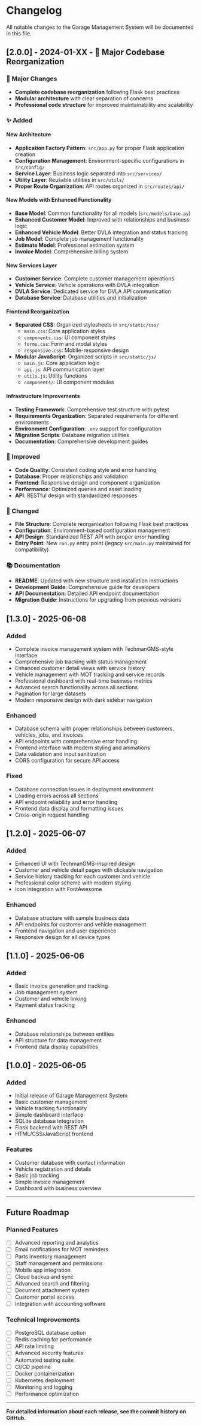 # Changelog

All notable changes to the Garage Management System will be documented in this file.

## [2.0.0] - 2024-01-XX - 🎉 Major Codebase Reorganization

### 🚀 Major Changes
- **Complete codebase reorganization** following Flask best practices
- **Modular architecture** with clear separation of concerns
- **Professional code structure** for improved maintainability and scalability

### ✨ Added

#### New Architecture
- **Application Factory Pattern**: `src/app.py` for proper Flask application creation
- **Configuration Management**: Environment-specific configurations in `src/config/`
- **Service Layer**: Business logic separated into `src/services/`
- **Utility Layer**: Reusable utilities in `src/utils/`
- **Proper Route Organization**: API routes organized in `src/routes/api/`

#### New Models with Enhanced Functionality
- **Base Model**: Common functionality for all models (`src/models/base.py`)
- **Enhanced Customer Model**: Improved with relationships and business logic
- **Enhanced Vehicle Model**: Better DVLA integration and status tracking
- **Job Model**: Complete job management functionality
- **Estimate Model**: Professional estimation system
- **Invoice Model**: Comprehensive billing system

#### New Services Layer
- **Customer Service**: Complete customer management operations
- **Vehicle Service**: Vehicle operations with DVLA integration
- **DVLA Service**: Dedicated service for DVLA API communication
- **Database Service**: Database utilities and initialization

#### Frontend Reorganization
- **Separated CSS**: Organized stylesheets in `src/static/css/`
  - `main.css`: Core application styles
  - `components.css`: UI component styles
  - `forms.css`: Form and modal styles
  - `responsive.css`: Mobile-responsive design
- **Modular JavaScript**: Organized scripts in `src/static/js/`
  - `main.js`: Core application logic
  - `api.js`: API communication layer
  - `utils.js`: Utility functions
  - `components/`: UI component modules

#### Infrastructure Improvements
- **Testing Framework**: Comprehensive test structure with pytest
- **Requirements Organization**: Separated requirements for different environments
- **Environment Configuration**: `.env` support for configuration
- **Migration Scripts**: Database migration utilities
- **Documentation**: Comprehensive development guides

### 🔧 Improved
- **Code Quality**: Consistent coding style and error handling
- **Database**: Proper relationships and validation
- **Frontend**: Responsive design and component organization
- **Performance**: Optimized queries and asset loading
- **API**: RESTful design with standardized responses

### 🔄 Changed
- **File Structure**: Complete reorganization following Flask best practices
- **Configuration**: Environment-based configuration management
- **API Design**: Standardized REST API with proper error handling
- **Entry Point**: New `run.py` entry point (legacy `src/main.py` maintained for compatibility)

### 📚 Documentation
- **README**: Updated with new structure and installation instructions
- **Development Guide**: Comprehensive guide for developers
- **API Documentation**: Detailed API endpoint documentation
- **Migration Guide**: Instructions for upgrading from previous versions

## [1.3.0] - 2025-06-08

### Added
- Complete invoice management system with TechmanGMS-style interface
- Comprehensive job tracking with status management
- Enhanced customer detail views with service history
- Vehicle management with MOT tracking and service records
- Professional dashboard with real-time business metrics
- Advanced search functionality across all sections
- Pagination for large datasets
- Modern responsive design with dark sidebar navigation

### Enhanced
- Database schema with proper relationships between customers, vehicles, jobs, and invoices
- API endpoints with comprehensive error handling
- Frontend interface with modern styling and animations
- Data validation and input sanitization
- CORS configuration for secure API access

### Fixed
- Database connection issues in deployment environment
- Loading errors across all sections
- API endpoint reliability and error handling
- Frontend data display and formatting issues
- Cross-origin request handling

## [1.2.0] - 2025-06-07

### Added
- Enhanced UI with TechmanGMS-inspired design
- Customer and vehicle detail pages with clickable navigation
- Service history tracking for each customer and vehicle
- Professional color scheme with modern styling
- Icon integration with FontAwesome

### Enhanced
- Database structure with sample business data
- API endpoints for customer and vehicle management
- Frontend navigation and user experience
- Responsive design for all device types

## [1.1.0] - 2025-06-06

### Added
- Basic invoice generation and tracking
- Job management system
- Customer and vehicle linking
- Payment status tracking

### Enhanced
- Database relationships between entities
- API structure for data management
- Frontend data display capabilities

## [1.0.0] - 2025-06-05

### Added
- Initial release of Garage Management System
- Basic customer management
- Vehicle tracking functionality
- Simple dashboard interface
- SQLite database integration
- Flask backend with REST API
- HTML/CSS/JavaScript frontend

### Features
- Customer database with contact information
- Vehicle registration and details
- Basic job tracking
- Simple invoice management
- Dashboard with business overview

---

## Future Roadmap

### Planned Features
- [ ] Advanced reporting and analytics
- [ ] Email notifications for MOT reminders
- [ ] Parts inventory management
- [ ] Staff management and permissions
- [ ] Mobile app integration
- [ ] Cloud backup and sync
- [ ] Advanced search and filtering
- [ ] Document attachment system
- [ ] Customer portal access
- [ ] Integration with accounting software

### Technical Improvements
- [ ] PostgreSQL database option
- [ ] Redis caching for performance
- [ ] API rate limiting
- [ ] Advanced security features
- [ ] Automated testing suite
- [ ] CI/CD pipeline
- [ ] Docker containerization
- [ ] Kubernetes deployment
- [ ] Monitoring and logging
- [ ] Performance optimization

---

**For detailed information about each release, see the commit history on GitHub.**

